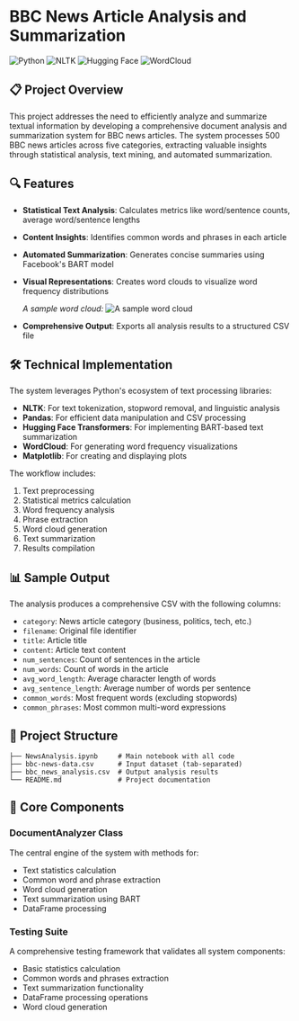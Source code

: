 # BBC News Article Analysis and Summarization

![Python](https://img.shields.io/badge/Python-3.8+-blue.svg)
![NLTK](https://img.shields.io/badge/NLTK-3.7-green.svg)
![Hugging Face](https://img.shields.io/badge/HuggingFace-Transformers-yellow.svg)
![WordCloud](https://img.shields.io/badge/WordCloud-1.8.2-orange.svg)

## 📋 Project Overview

This project addresses the need to efficiently analyze and summarize textual information by developing a comprehensive document analysis and summarization system for BBC news articles. The system processes 500 BBC news articles across five categories, extracting valuable insights through statistical analysis, text mining, and automated summarization.

## 🔍 Features

- **Statistical Text Analysis**: Calculates metrics like word/sentence counts, average word/sentence lengths
- **Content Insights**: Identifies common words and phrases in each article
- **Automated Summarization**: Generates concise summaries using Facebook's BART model
- **Visual Representations**: Creates word clouds to visualize word frequency distributions

  _A sample word cloud:_
  ![A sample word cloud](https://github.com/user-attachments/assets/cd3f3559-edad-4c56-822d-ab44d083d4d3)
- **Comprehensive Output**: Exports all analysis results to a structured CSV file

## 🛠️ Technical Implementation

The system leverages Python's ecosystem of text processing libraries:

- **NLTK**: For text tokenization, stopword removal, and linguistic analysis
- **Pandas**: For efficient data manipulation and CSV processing
- **Hugging Face Transformers**: For implementing BART-based text summarization
- **WordCloud**: For generating word frequency visualizations 
- **Matplotlib**: For creating and displaying plots

The workflow includes:
1. Text preprocessing
2. Statistical metrics calculation
3. Word frequency analysis
4. Phrase extraction
5. Word cloud generation
6. Text summarization
7. Results compilation

## 📊 Sample Output

The analysis produces a comprehensive CSV with the following columns:
- `category`: News article category (business, politics, tech, etc.)
- `filename`: Original file identifier
- `title`: Article title
- `content`: Article text content
- `num_sentences`: Count of sentences in the article
- `num_words`: Count of words in the article
- `avg_word_length`: Average character length of words
- `avg_sentence_length`: Average number of words per sentence
- `common_words`: Most frequent words (excluding stopwords)
- `common_phrases`: Most common multi-word expressions

## 📁 Project Structure

```
├── NewsAnalysis.ipynb     # Main notebook with all code
├── bbc-news-data.csv      # Input dataset (tab-separated)
├── bbc_news_analysis.csv  # Output analysis results
└── README.md              # Project documentation
```

## 🧩 Core Components

### DocumentAnalyzer Class

The central engine of the system with methods for:
- Text statistics calculation
- Common word and phrase extraction
- Word cloud generation
- Text summarization using BART
- DataFrame processing

### Testing Suite

A comprehensive testing framework that validates all system components:
- Basic statistics calculation
- Common words and phrases extraction
- Text summarization functionality
- DataFrame processing operations
- Word cloud generation
